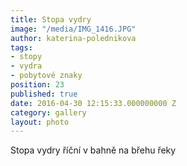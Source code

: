 ```yaml
---
title: Stopa vydry
image: "/media/IMG_1416.JPG"
author: katerina-polednikova
tags:
- stopy
- vydra
- pobytové znaky
position: 23
published: true
date: 2016-04-30 12:15:33.000000000 Z
category: gallery
layout: photo
---
```

Stopa vydry říční v bahně na břehu řeky
